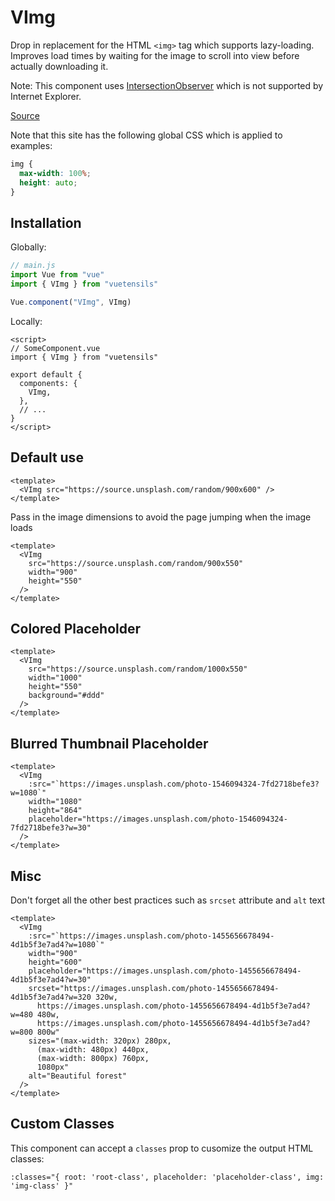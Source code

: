 # VImg

Drop in replacement for the HTML `<img>` tag which supports lazy-loading. Improves load times by waiting for the image to scroll into view before actually downloading it.

Note: This component uses [IntersectionObserver](https://developer.mozilla.org/en-US/docs/Web/API/Intersection_Observer_API) which is not supported by Internet Explorer.

[Source](https://github.com/Stegosource/vuetensils/blob/master/src/components/VImg/VImg.vue)

Note that this site has the following global CSS which is applied to examples:

```css
img {
  max-width: 100%;
  height: auto;
}
```

## Installation

Globally:

```js
// main.js
import Vue from "vue"
import { VImg } from "vuetensils"

Vue.component("VImg", VImg)
```

Locally:

```vue
<script>
// SomeComponent.vue
import { VImg } from "vuetensils"

export default {
  components: {
    VImg,
  },
  // ...
}
</script>
```

## Default use

```vue live
<template>
  <VImg src="https://source.unsplash.com/random/900x600" />
</template>
```

Pass in the image dimensions to avoid the page jumping when the image loads

```vue live
<template>
  <VImg
    src="https://source.unsplash.com/random/900x550"
    width="900"
    height="550"
  />
</template>
```

## Colored Placeholder

```vue live
<template>
  <VImg
    src="https://source.unsplash.com/random/1000x550"
    width="1000"
    height="550"
    background="#ddd"
  />
</template>
```

## Blurred Thumbnail Placeholder

```vue live
<template>
  <VImg
    :src="`https://images.unsplash.com/photo-1546094324-7fd2718befe3?w=1080`"
    width="1080"
    height="864"
    placeholder="https://images.unsplash.com/photo-1546094324-7fd2718befe3?w=30"
  />
</template>
```

## Misc

Don't forget all the other best practices such as `srcset` attribute and `alt` text

```vue live
<template>
  <VImg
    :src="`https://images.unsplash.com/photo-1455656678494-4d1b5f3e7ad4?w=1080`"
    width="900"
    height="600"
    placeholder="https://images.unsplash.com/photo-1455656678494-4d1b5f3e7ad4?w=30"
    srcset="https://images.unsplash.com/photo-1455656678494-4d1b5f3e7ad4?w=320 320w,
      https://images.unsplash.com/photo-1455656678494-4d1b5f3e7ad4?w=480 480w,
      https://images.unsplash.com/photo-1455656678494-4d1b5f3e7ad4?w=800 800w"
    sizes="(max-width: 320px) 280px,
      (max-width: 480px) 440px,
      (max-width: 800px) 760px,
      1080px"
    alt="Beautiful forest"
  />
</template>
```

## Custom Classes

This component can accept a `classes` prop to cusomize the output HTML classes:

```
:classes="{ root: 'root-class', placeholder: 'placeholder-class', img: 'img-class' }"
```
